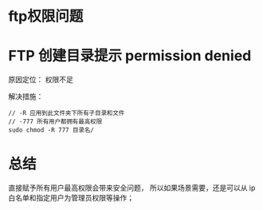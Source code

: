 # ftp权限问题

# FTP 创建目录提示 permission denied

原因定位： 权限不足

解决措施： 

```shell
// -R 应用到此文件夹下所有子目录和文件
// -777 所有用户都拥有最高权限
sudo chmod -R 777 目录名/

```

# 总结

直接赋予所有用户最高权限会带来安全问题， 所以如果场景需要，还是可以从 ip 白名单和指定用户为管理员权限等操作；
